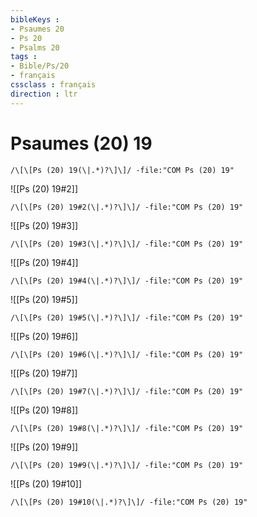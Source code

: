 ```yaml
---
bibleKeys : 
- Psaumes 20
- Ps 20
- Psalms 20
tags : 
- Bible/Ps/20
- français
cssclass : français
direction : ltr
---
```


# Psaumes (20) 19

```query
/\[\[Ps (20) 19(\|.*)?\]\]/ -file:"COM Ps (20) 19"
```



![[Ps (20) 19#2]]

```query
/\[\[Ps (20) 19#2(\|.*)?\]\]/ -file:"COM Ps (20) 19"
```

![[Ps (20) 19#3]]

```query
/\[\[Ps (20) 19#3(\|.*)?\]\]/ -file:"COM Ps (20) 19"
```

![[Ps (20) 19#4]]

```query
/\[\[Ps (20) 19#4(\|.*)?\]\]/ -file:"COM Ps (20) 19"
```

![[Ps (20) 19#5]]

```query
/\[\[Ps (20) 19#5(\|.*)?\]\]/ -file:"COM Ps (20) 19"
```

![[Ps (20) 19#6]]

```query
/\[\[Ps (20) 19#6(\|.*)?\]\]/ -file:"COM Ps (20) 19"
```

![[Ps (20) 19#7]]

```query
/\[\[Ps (20) 19#7(\|.*)?\]\]/ -file:"COM Ps (20) 19"
```

![[Ps (20) 19#8]]

```query
/\[\[Ps (20) 19#8(\|.*)?\]\]/ -file:"COM Ps (20) 19"
```

![[Ps (20) 19#9]]

```query
/\[\[Ps (20) 19#9(\|.*)?\]\]/ -file:"COM Ps (20) 19"
```

![[Ps (20) 19#10]]

```query
/\[\[Ps (20) 19#10(\|.*)?\]\]/ -file:"COM Ps (20) 19"
```

